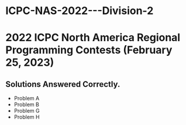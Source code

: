 # ICPC-NAS-2022---Division-2
# 2022 ICPC North America Regional Programming Contests (February 25, 2023) 
## Solutions Answered Correctly.
- Problem A
- Problem B
- Problem G
- Problem H
